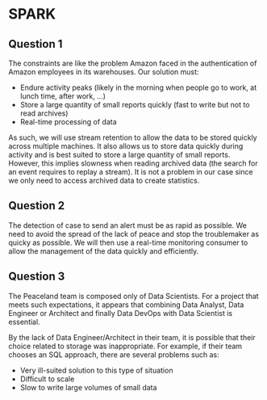 # SPARK

## Question 1

The constraints are like the problem Amazon faced in the authentication of Amazon employees in its warehouses. Our solution must:

*	Endure activity peaks (likely in the morning when people go to work, at lunch time, after work, …)
*	Store a large quantity of small reports quickly (fast to write but not to read archives)
*	Real-time processing of data

As such, we will use stream retention to allow the data to be stored quickly across multiple machines. It also allows us to store data quickly during activity and is best suited to store a large quantity of small reports. However, this implies slowness when reading archived data (the search for an event requires to replay a stream). It is not a problem in our case since we only need to access archived data to create statistics.


## Question 2

The detection of case to send an alert must be as rapid as possible.
We need to avoid the spread of the lack of peace and stop the troublemaker as quicky as possible.
We will then use a real-time monitoring consumer to allow the management of the data quickly and efficiently.

## Question 3

The Peaceland team is composed only of Data Scientists. For a project that meets such expectations, it appears that combining Data Analyst, Data Engineer or Architect and finally Data DevOps with Data Scientist is essential. 

By the lack of Data Engineer/Architect in their team, it is possible that their choice related to storage was inappropriate. For example, if their team chooses an SQL approach, there are several problems such as: 

* Very ill-suited solution to this type of situation 
* Difficult to scale  
* Slow to write large volumes of small data 
